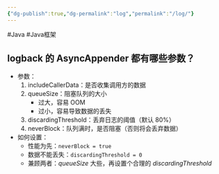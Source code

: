 ```yaml
---
{"dg-publish":true,"dg-permalink":"log","permalink":"/log/"}
---
```



#Java #Java框架 

## logback 的 AsyncAppender 都有哪些参数？

- 参数：
	1. includeCallerData：是否收集调用方的数据
	2. queueSize：阻塞队列的大小
		- 过大，容易 OOM
		- 过小，容易导致数据的丢失
	3. discardingThreshold：丢弃日志的阈值（默认 80%）
	4. neverBlock：队列满时，是否阻塞（否则将会丢弃数据）
- 如何设置：
	- 性能为先：`neverBlock = true`
	- 数据不能丢失：`discardingThreshold = 0`
	- 兼顾两者：*queueSize* 大些，再设置个合理的 *discardingThreshold*
